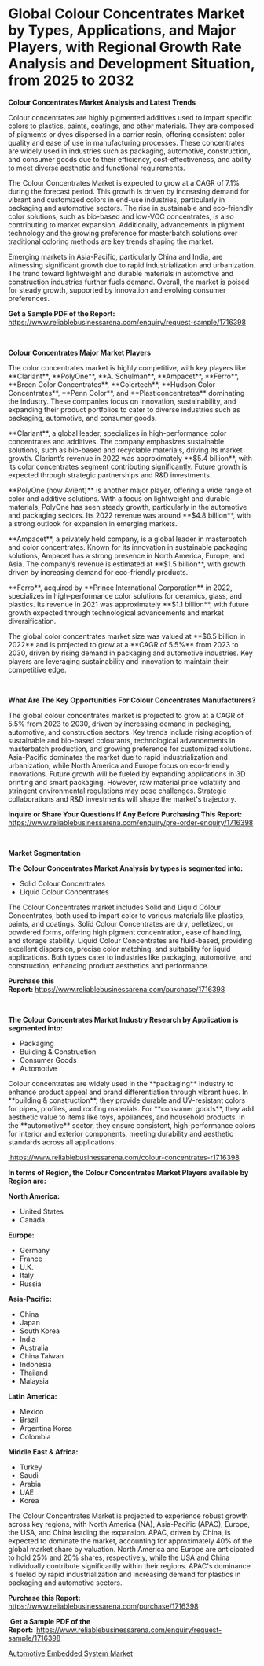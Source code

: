 <p><h1>Global Colour Concentrates Market by Types, Applications, and Major Players, with Regional Growth Rate Analysis and Development Situation, from 2025 to 2032</h1></p><p><strong>Colour Concentrates Market Analysis and Latest Trends</strong></p>
<p><p>Colour concentrates are highly pigmented additives used to impart specific colors to plastics, paints, coatings, and other materials. They are composed of pigments or dyes dispersed in a carrier resin, offering consistent color quality and ease of use in manufacturing processes. These concentrates are widely used in industries such as packaging, automotive, construction, and consumer goods due to their efficiency, cost-effectiveness, and ability to meet diverse aesthetic and functional requirements.</p><p>The Colour Concentrates Market is expected to grow at a CAGR of 7.1% during the forecast period. This growth is driven by increasing demand for vibrant and customized colors in end-use industries, particularly in packaging and automotive sectors. The rise in sustainable and eco-friendly color solutions, such as bio-based and low-VOC concentrates, is also contributing to market expansion. Additionally, advancements in pigment technology and the growing preference for masterbatch solutions over traditional coloring methods are key trends shaping the market.</p><p>Emerging markets in Asia-Pacific, particularly China and India, are witnessing significant growth due to rapid industrialization and urbanization. The trend toward lightweight and durable materials in automotive and construction industries further fuels demand. Overall, the market is poised for steady growth, supported by innovation and evolving consumer preferences.</p></p>
<p><strong>Get a Sample PDF of the Report:&nbsp;</strong> <a href="https://www.reliablebusinessarena.com/enquiry/request-sample/1716398?utm_campaign=1143&utm_medium=2&utm_source=Github&utm_content=ia&utm_term=25012025&utm_id=colour-concentrates">https://www.reliablebusinessarena.com/enquiry/request-sample/1716398</a></p>
<p>&nbsp;</p>
<p><strong>Colour Concentrates Major Market Players</strong></p>
<p><p>The color concentrates market is highly competitive, with key players like **Clariant**, **PolyOne**, **A. Schulman**, **Ampacet**, **Ferro**, **Breen Color Concentrates**, **Colortech**, **Hudson Color Concentrates**, **Penn Color**, and **Plasticoncentrates** dominating the industry. These companies focus on innovation, sustainability, and expanding their product portfolios to cater to diverse industries such as packaging, automotive, and consumer goods.</p><p>**Clariant**, a global leader, specializes in high-performance color concentrates and additives. The company emphasizes sustainable solutions, such as bio-based and recyclable materials, driving its market growth. Clariant’s revenue in 2022 was approximately **$5.4 billion**, with its color concentrates segment contributing significantly. Future growth is expected through strategic partnerships and R&D investments.</p><p>**PolyOne (now Avient)** is another major player, offering a wide range of color and additive solutions. With a focus on lightweight and durable materials, PolyOne has seen steady growth, particularly in the automotive and packaging sectors. Its 2022 revenue was around **$4.8 billion**, with a strong outlook for expansion in emerging markets.</p><p>**Ampacet**, a privately held company, is a global leader in masterbatch and color concentrates. Known for its innovation in sustainable packaging solutions, Ampacet has a strong presence in North America, Europe, and Asia. The company’s revenue is estimated at **$1.5 billion**, with growth driven by increasing demand for eco-friendly products.</p><p>**Ferro**, acquired by **Prince International Corporation** in 2022, specializes in high-performance color solutions for ceramics, glass, and plastics. Its revenue in 2021 was approximately **$1.1 billion**, with future growth expected through technological advancements and market diversification.</p><p>The global color concentrates market size was valued at **$6.5 billion in 2022** and is projected to grow at a **CAGR of 5.5%** from 2023 to 2030, driven by rising demand in packaging and automotive industries. Key players are leveraging sustainability and innovation to maintain their competitive edge.</p></p>
<p>&nbsp;</p>
<p><strong>What Are The Key Opportunities For Colour Concentrates Manufacturers?</strong></p>
<p><p>The global colour concentrates market is projected to grow at a CAGR of 5.5% from 2023 to 2030, driven by increasing demand in packaging, automotive, and construction sectors. Key trends include rising adoption of sustainable and bio-based colourants, technological advancements in masterbatch production, and growing preference for customized solutions. Asia-Pacific dominates the market due to rapid industrialization and urbanization, while North America and Europe focus on eco-friendly innovations. Future growth will be fueled by expanding applications in 3D printing and smart packaging. However, raw material price volatility and stringent environmental regulations may pose challenges. Strategic collaborations and R&D investments will shape the market's trajectory.</p></p>
<p><strong>Inquire or Share Your Questions If Any Before Purchasing This Report:</strong> <a href="https://www.reliablebusinessarena.com/enquiry/pre-order-enquiry/1716398?utm_campaign=1143&utm_medium=2&utm_source=Github&utm_content=ia&utm_term=25012025&utm_id=colour-concentrates">https://www.reliablebusinessarena.com/enquiry/pre-order-enquiry/1716398</a></p>
<p>&nbsp;</p>
<p><strong>Market Segmentation</strong></p>
<p><strong>The Colour Concentrates Market Analysis by types is segmented into:</strong></p>
<p><ul><li>Solid Colour Concentrates</li><li>Liquid Colour Concentrates</li></ul></p>
<p><p>The Colour Concentrates market includes Solid and Liquid Colour Concentrates, both used to impart color to various materials like plastics, paints, and coatings. Solid Colour Concentrates are dry, pelletized, or powdered forms, offering high pigment concentration, ease of handling, and storage stability. Liquid Colour Concentrates are fluid-based, providing excellent dispersion, precise color matching, and suitability for liquid applications. Both types cater to industries like packaging, automotive, and construction, enhancing product aesthetics and performance.</p></p>
<p><strong>Purchase this Report:&nbsp;</strong><a href="https://www.reliablebusinessarena.com/purchase/1716398?utm_campaign=1143&utm_medium=2&utm_source=Github&utm_content=ia&utm_term=25012025&utm_id=colour-concentrates">https://www.reliablebusinessarena.com/purchase/1716398</a></p>
<p>&nbsp;</p>
<p><strong>The Colour Concentrates Market Industry Research by Application is segmented into:</strong></p>
<p><ul><li>Packaging</li><li>Building & Construction</li><li>Consumer Goods</li><li>Automotive</li></ul></p>
<p><p>Colour concentrates are widely used in the **packaging** industry to enhance product appeal and brand differentiation through vibrant hues. In **building & construction**, they provide durable and UV-resistant colors for pipes, profiles, and roofing materials. For **consumer goods**, they add aesthetic value to items like toys, appliances, and household products. In the **automotive** sector, they ensure consistent, high-performance colors for interior and exterior components, meeting durability and aesthetic standards across all applications.</p></p>
<p><a href="https://www.reliablebusinessarena.com/colour-concentrates-r1716398?utm_campaign=1143&utm_medium=2&utm_source=Github&utm_content=ia&utm_term=25012025&utm_id=colour-concentrates">&nbsp;https://www.reliablebusinessarena.com/colour-concentrates-r1716398</a></p>
<p><strong>In terms of Region, the Colour Concentrates Market Players available by Region are:</strong></p>
<p>
    <p> <strong> North America: </strong>
        <ul>
            <li>United States</li>
            <li>Canada</li>
        </ul>
        </p> 
    <p> <strong> Europe: </strong>
        <ul>
            <li>Germany</li>
            <li>France</li>
            <li>U.K.</li>
            <li>Italy</li>
            <li>Russia</li>
        </ul>
        </p> 
    <p> <strong> Asia-Pacific: </strong>
        <ul>
            <li>China</li>
            <li>Japan</li>
            <li>South Korea</li>
            <li>India</li>
            <li>Australia</li>
            <li>China Taiwan</li>
            <li>Indonesia</li>
            <li>Thailand</li>
            <li>Malaysia</li>
        </ul>
        </p> 
    <p> <strong> Latin America: </strong>
        <ul>
            <li>Mexico</li>
            <li>Brazil</li>
            <li>Argentina Korea</li>
            <li>Colombia</li>
        </ul>
        </p> 
    <p> <strong> Middle East & Africa: </strong>
        <ul>
            <li>Turkey</li>
            <li>Saudi</li>
            <li>Arabia</li>
            <li>UAE</li>
            <li>Korea</li>
        </ul>
    </p>
    </p>
<p><p>The Colour Concentrates Market is projected to experience robust growth across key regions, with North America (NA), Asia-Pacific (APAC), Europe, the USA, and China leading the expansion. APAC, driven by China, is expected to dominate the market, accounting for approximately 40% of the global market share by valuation. North America and Europe are anticipated to hold 25% and 20% shares, respectively, while the USA and China individually contribute significantly within their regions. APAC's dominance is fueled by rapid industrialization and increasing demand for plastics in packaging and automotive sectors.</p></p>
<p><strong>Purchase this Report: </strong><a href="https://www.reliablebusinessarena.com/purchase/1716398?utm_campaign=1143&utm_medium=2&utm_source=Github&utm_content=ia&utm_term=25012025&utm_id=colour-concentrates">https://www.reliablebusinessarena.com/purchase/1716398</a></p>
<p>&nbsp;<strong>Get a Sample PDF of the Report:&nbsp;&nbsp;</strong><a href="https://www.reliablebusinessarena.com/enquiry/request-sample/1716398?utm_campaign=1143&utm_medium=2&utm_source=Github&utm_content=ia&utm_term=25012025&utm_id=colour-concentrates">https://www.reliablebusinessarena.com/enquiry/request-sample/1716398</a></p>
<p><strong></strong></p>
<p><p><a href="https://github.com/castoriffic/Market-Research-Report-List-5/blob/main/automotive-embedded-system-market.md?utm_campaign=1143&utm_medium=2&utm_source=Github&utm_content=ia&utm_term=25012025&utm_id=colour-concentrates">Automotive Embedded System Market</a></p></p>